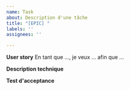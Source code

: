 ```yaml
---
name: Task
about: Description d'une tâche
title: "[EPIC] "
labels: ''
assignees: ''

---
```


**User story**
En tant que ..., je veux ... afin que ...

**Description technique**

**Test d'acceptance**
